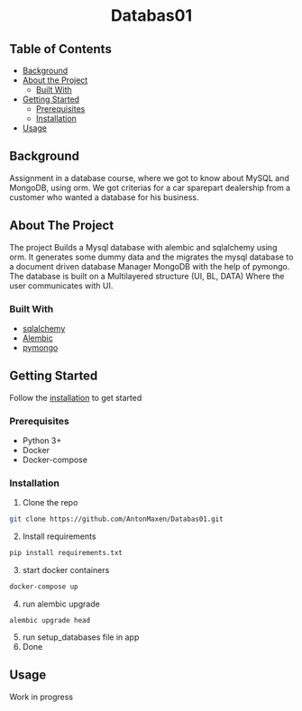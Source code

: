 <center><h1>Databas01</h1></center>
<!-- TABLE OF CONTENTS -->

<!--ts-->
## Table of Contents ##
* [Background](#background)
* [About the Project](#about-the-project)
  * [Built With](#built-with)
* [Getting Started](#getting-started)
  * [Prerequisites](#prerequisites)
  * [Installation](#installation)
* [Usage](#usage)
<!--te-->

## Background ##
Assignment in a database course, where we got to know about MySQL and MongoDB, using orm. We got criterias for a car sparepart dealership from a customer who wanted a database for his business.

<!-- ABOUT THE PROJECT -->
## About The Project
The project Builds a Mysql database with alembic and sqlalchemy using orm. It generates some dummy data and the migrates the mysql database to a document driven database Manager MongoDB with the help of pymongo. The database is built on a Multilayered structure (UI, BL, DATA) Where the user communicates with UI.

### Built With
* [sqlalchemy](https://www.sqlalchemy.org/)
* [Alembic](https://alembic.sqlalchemy.org/en/latest/)
* [pymongo](https://pymongo.readthedocs.io/en/stable/)


<!-- GETTING STARTED -->
## Getting Started

Follow the [installation](#installation) to get started

### Prerequisites

* Python 3+
* Docker
* Docker-compose

### Installation

1. Clone the repo
```sh
git clone https://github.com/AntonMaxen/Databas01.git
```
2. Install requirements
```sh
pip install requirements.txt 
```
3. start docker containers
```sh
docker-compose up
```
4. run alembic upgrade
```
alembic upgrade head
```
5. run setup_databases file in app
6. Done




<!-- USAGE EXAMPLES -->
## Usage

Work in progress

